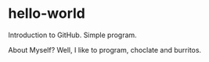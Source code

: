 # hello-world
Introduction to GitHub. Simple program.

About Myself?
Well, I like to program, choclate and burritos.
